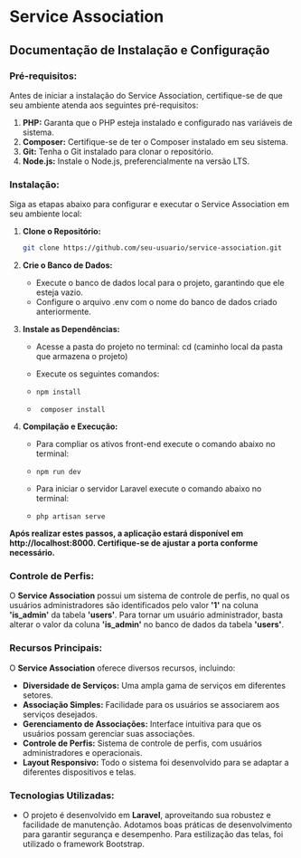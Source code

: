 # Service Association

## Documentação de Instalação e Configuração

### Pré-requisitos:

Antes de iniciar a instalação do Service Association, certifique-se de que seu ambiente atenda aos seguintes pré-requisitos:

1. **PHP:** Garanta que o PHP esteja instalado e configurado nas variáveis de sistema.
2. **Composer:** Certifique-se de ter o Composer instalado em seu sistema.
3. **Git:** Tenha o Git instalado para clonar o repositório.
4. **Node.js:** Instale o Node.js, preferencialmente na versão LTS.

### Instalação:

Siga as etapas abaixo para configurar e executar o Service Association em seu ambiente local:

1. **Clone o Repositório:**
   ```bash
   git clone https://github.com/seu-usuario/service-association.git

2. **Crie o Banco de Dados:**
   - Execute o banco de dados local para o projeto, garantindo que ele esteja vazio.
   - Configure o arquivo .env com o nome do banco de dados criado anteriormente.

3. **Instale as Dependências:**
   - Acesse a pasta do projeto no terminal:
   cd (caminho local da pasta que armazena o projeto)

   - Execute os seguintes comandos:
   -     npm install
   -      composer install

4. **Compilação e Execução:**
   - Para compliar os ativos front-end execute o comando abaixo no terminal:
   -     npm run dev
     
   - Para iniciar o servidor Laravel execute o comando abaixo no terminal:
   -     php artisan serve

**Após realizar estes passos, a aplicação estará disponível em http://localhost:8000. Certifique-se de ajustar a porta conforme necessário.**    

### Controle de Perfis:

O **Service Association** possui um sistema de controle de perfis, no qual os usuários administradores são identificados pelo valor **'1'** na coluna **'is_admin'** da tabela **'users'**. Para tornar um usuário administrador, basta alterar o valor da coluna **'is_admin'** no banco de dados da tabela **'users'**.

### Recursos Principais:
O **Service Association** oferece diversos recursos, incluindo:

- **Diversidade de Serviços:** Uma ampla gama de serviços em diferentes setores.
- **Associação Simples:** Facilidade para os usuários se associarem aos serviços desejados.
- **Gerenciamento de Associações:** Interface intuitiva para que os usuários possam gerenciar suas associações.
- **Controle de Perfis:** Sistema de controle de perfis, com usuários administradores e operacionais.
- **Layout Responsivo:** Todo o sistema foi desenvolvido para se adaptar a diferentes dispositivos e telas.

 ### Tecnologias Utilizadas:
- O projeto é desenvolvido em **Laravel**, aproveitando sua robustez e facilidade de manutenção. Adotamos boas práticas de desenvolvimento para garantir segurança e desempenho. Para estilização das telas, foi utilizado o framework Bootstrap.


   
